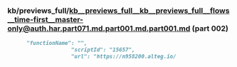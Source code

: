### kb/previews_full/kb__previews_full__kb__previews_full__flows__time-first__master-only@auth.har.part071.md.part001.md.part001.md (part 002)

```md
      "functionName": "",
                    "scriptId": "15657",
                    "url": "https://n958200.alteg.io/
```

```
